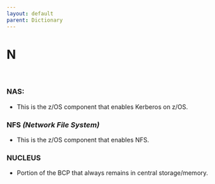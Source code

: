 ```yaml
---
layout: default
parent: Dictionary
---
```


# N

&nbsp;

### NAS:
* This is the z/OS component that enables Kerberos on z/OS.

### NFS *(Network File System)*
* This is the z/OS component that enables NFS.

### NUCLEUS
* Portion of the BCP that always remains in central storage/memory.